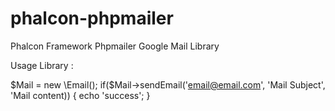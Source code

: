 # phalcon-phpmailer
Phalcon Framework Phpmailer Google Mail Library

Usage Library : 

$Mail = new \Email();
if($Mail->sendEmail('email@email.com', 'Mail Subject', 'Mail content)) {
  echo 'success';
}
